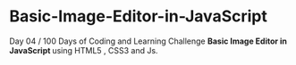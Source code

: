 # Basic-Image-Editor-in-JavaScript
Day 04 / 100 Days of Coding and Learning Challenge  <strong>Basic Image Editor in JavaScript </strong>  using HTML5 , CSS3  and Js.
